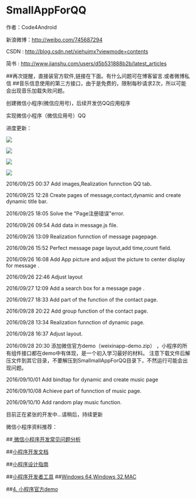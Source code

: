 # SmallAppForQQ

   作者：Code4Android
   
   新浪微博：http://weibo.com/745687294
   
   CSDN  :    http://blog.csdn.net/xiehuimx?viewmode=contents
   
   简书   :   http://www.jianshu.com/users/d5b531888b2b/latest_articles


##再次提醒，直接装官方软件,链接在下面。有什么问题可在博客留言.或者微博私信
##音乐信息使用的第三方接口，由于是免费的，限制每秒请求2次，所以可能会出现音乐加载失败问题。

创建微信小程序(微信应用号)，后续开发仿QQ应用程序

实现微信小程序（微信应用号）QQ 

进度更新：

![](https://github.com/xiehui999/SmallAppForQQ/blob/master/images/demo/qq.png)

![](https://github.com/xiehui999/SmallAppForQQ/blob/master/images/demo/contact.png)

![](https://github.com/xiehui999/SmallAppForQQ/blob/master/images/demo/dynamic.png)

![](https://github.com/xiehui999/SmallAppForQQ/blob/master/images/demo/music.png)

2016/09/25 00:37  Add images,Realization funnction QQ tab.

2016/09/25 12:28  Create pages of message,contact,dynamic and  create dynamic title bar.

2016/09/25 18:05  Solve the "Page注册错误"error.

2016/09/26 09:54  Add data in message.js file.

2016/09/26 13:09  Realization funnction of message pagepage.

2016/09/26 15:52  Perfect message page layout,add time,count field.

2016/09/26 16:08  Add App picture and adjust the picture to center display for message .

2016/09/26 22:46  Adjust layout

2016/09/27 12:09  Add a search box for a message page .

2016/09/27 18:33  Add part of the function of the contact page.

2016/09/28 20:22 Add group function of the contact page.

2016/09/28 13:34 Realization funnction of dynamic page.

2016/09/28 16:37 Adjust layout.

2016/09/28 20:30 添加微信官方demo（weixinapp-demo.zip） ，小程序的所有组件接口都在demo中有体现，是一个初入学习最好的材料。
                 注意下载文件后解压文件到其它目录，不要解压到SmallmallAppForQQ目录下，不然运行可能会出现问题。

2016/09/10/01  Add  bindtap for dynamic and create music page

2016/09/10/08  Achieve part of funnction of music page.

2016/09/10/10  Add random play music function.

目前正在紧张的开发中...请稍后，持续更新



微信小程序资料推荐：

##[ 微信小程序开发常见问题分析](http://blog.csdn.net/xiehuimx/article/details/52005355)

##[小程序开发文档](https://mp.weixin.qq.com/debug/wxadoc/dev/index.html)

##[小程序设计指南](https://mp.weixin.qq.com/debug/wxadoc/design/index.html)

##[小程序开发者工具](https://mp.weixin.qq.com/debug/wxadoc/dev/index.html)
##[Windows 64](https://servicewechat.com/wxa-dev-logic/download_redirect?type=x64&amp;from=mpwiki&amp;t=1474887501301),[Windows 32](https://servicewechat.com/wxa-dev-logic/download_redirect?type=ia32&amp;from=mpwiki&amp;t=1474887501301),[MAC](https://servicewechat.com/wxa-dev-logic/download_redirect?type=darwin&amp;from=mpwiki&amp;t=1474887501301)

##[4. 小程序官方demo](https://github.com/xiehui999/SmallAppForQQ/blob/master/weixinapp-demo.zip)


